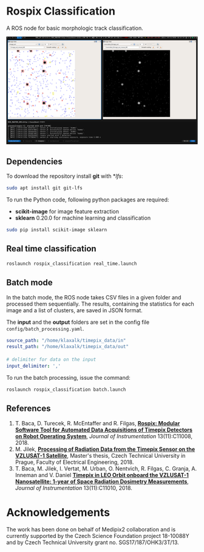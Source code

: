 # Rospix Classification

A ROS node for basic morphologic track classification.

![rospix](misc/rospix.png)

## Dependencies

To download the repository install **git** with **lfs*:
```bash
sudo apt install git git-lfs
```

To run the Python code, following python packages are required:
* **scikit-image** for image feature extraction
* **sklearn** 0.20.0 for machine learning and classification
```bash
sudo pip install scikit-image sklearn
```

## Real time classification

```bash
roslaunch rospix_classification real_time.launch
```

## Batch mode

In the batch mode, the ROS node takes CSV files in a given folder and processed them sequentially.
The results, containing the statistics for each image and a list of clusters, are saved in JSON format.

The **input** and the **output** folders are set in the config file ```config/batch_processing.yaml```.

```yaml
source_path: "/home/klaxalk/timepix_data/in"
result_path: "/home/klaxalk/timepix_data/out"

# delimiter for data on the input
input_delimiter: ','
```

To run the batch processing, issue the command:
```bash
roslaunch rospix_classification batch.launch
```

## References
1. T. Baca, D. Turecek, R. McEntaffer and R. Filgas, **[Rospix: Modular Software Tool for Automated Data Acquisitions of Timepix Detectors on Robot Operating System](http://stacks.iop.org/1748-0221/13/i=11/a=C11008)**, _Journal of Instrumentation_ 13(11):C11008, 2018.
2. M. Jilek, **[Processing of Radiation Data from the Timepix Sensor on the VZLUSAT-1 Satellite](https://dspace.cvut.cz/bitstream/handle/10467/77036/F3-DP-2018-Jilek-Martin-thesis.pdf)**, Master's thesis, Czech Technical University in Prague, Faculty of Electrical Engineering, 2018.
3. T. Baca, M. Jilek, I. Vertat, M. Urban, O. Nentvich, R. Filgas, C. Granja, A. Inneman and V. Daniel **[Timepix in LEO Orbit onboard the VZLUSAT-1 Nanosatellite: 1-year of Space Radiation Dosimetry Measurements](http://stacks.iop.org/1748-0221/13/i=11/a=C11010)**, _Journal of Instrumentation_ 13(11):C11010, 2018.

# Acknowledgements

The work has been done on behalf of Medipix2 collaboration and is currently supported by the Czech Science Foundation project 18-10088Y and by Czech Technical University grant no. SGS17/187/OHK3/3T/13.
